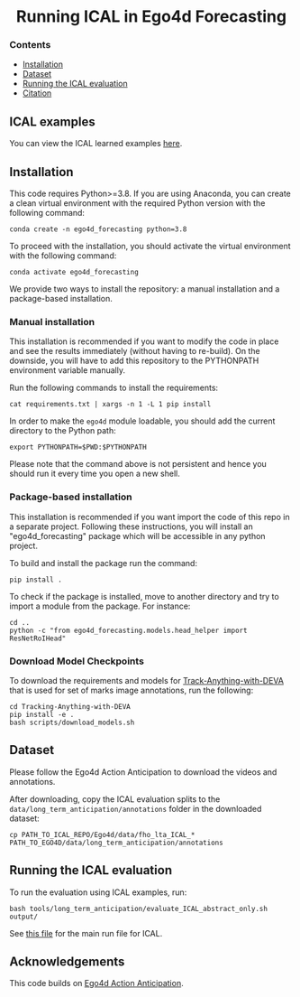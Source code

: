 <h1 align="center">
    Running ICAL in Ego4d Forecasting
</h1>

### Contents
<div class="toc">
<ul>
<li><a href="#installation"> Installation </a></li>
<li><a href="#dataset"> Dataset </a></li>
<li><a href="#running-the-ical-evaluation"> Running the ICAL evaluation </a></li>
<li><a href="#citation"> Citation </a></li>
</ul>
</div>

## ICAL examples
You can view the ICAL learned examples [here](https://github.com/Gabesarch/ICAL/tree/main/Ego4d/ego4d_forecasting/models/prompts/learned_examples/examples_ICAL_abstraction_phase/forecasting).

## Installation
This code requires Python>=3.8. If you are using Anaconda, you can create a clean virtual environment with the required Python version with the following command:

`conda create -n ego4d_forecasting python=3.8`

To proceed with the installation, you should activate the virtual environment with the following command:

`conda activate ego4d_forecasting`

We provide two ways to install the repository: a manual installation and a package-based installation. 

### Manual installation
This installation is recommended if you want to modify the code in place and see the results immediately (without having to re-build). On the downside, you will have to add this repository to the PYTHONPATH environment variable manually.

Run the following commands to install the requirements:

`cat requirements.txt | xargs -n 1 -L 1 pip install`

In order to make the `ego4d` module loadable, you should add the current directory to the Python path:

`export PYTHONPATH=$PWD:$PYTHONPATH`

Please note that the command above is not persistent and hence you should run it every time you open a new shell.

### Package-based installation
This installation is recommended if you want import the code of this repo in a separate project. Following these instructions, you will install an "ego4d_forecasting" package which will be accessible in any python project.

To build and install the package run the command:

`pip install .`

To check if the package is installed, move to another directory and try to import a module from the package. For instance:

```
cd ..
python -c "from ego4d_forecasting.models.head_helper import ResNetRoIHead"
```

### Download Model Checkpoints
To download the requirements and models for [Track-Anything-with-DEVA](https://github.com/hkchengrex/Tracking-Anything-with-DEVA/tree/main) that is used for set of marks image annotations, run the following:
```
cd Tracking-Anything-with-DEVA
pip install -e .
bash scripts/download_models.sh
```

## Dataset
Please follow the Ego4d Action Anticipation to download the videos and annotations.

After downloading, copy the ICAL evaluation splits to the `data/long_term_anticipation/annotations` folder in the downloaded dataset:

```
cp PATH_TO_ICAL_REPO/Ego4d/data/fho_lta_ICAL_* PATH_TO_EGO4D/data/long_term_anticipation/annotations
```

## Running the ICAL evaluation
To run the evaluation using ICAL examples, run:
```
bash tools/long_term_anticipation/evaluate_ICAL_abstract_only.sh output/
```

See [this file](https://github.com/Gabesarch/ICAL/blob/main/Ego4d/scripts/run_lta_gpt4v.py) for the main run file for ICAL.

## Acknowledgements
This code builds on [Ego4d Action Anticipation](https://github.com/EGO4D/forecasting).
